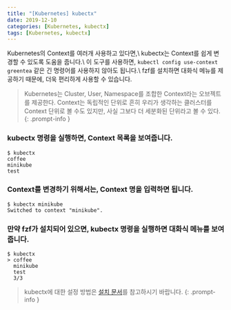 ```yaml
---
title: "[Kubernetes] kubectx"
date: 2019-12-10
categories: [Kubernetes, kubectx]
tags: [Kubernetes, kubectx]
---
```


Kubernetes의 Context를 여러개 사용하고 있다면,\\
kubectx는 Context를 쉽게 변경할 수 있도록 도움을 줍니다.\\
이 도구를 사용하면, `kubectl config use-context greentea` 같은 긴 명령어를 사용하지 않아도 됩니다.\\
fzf를 설치하면 대화식 메뉴를 제공하기 때문에, 더욱 편리하게 사용할 수 있습니다.

> Kubernetes는 Cluster, User, Namespace를 조합한 Context라는 오브젝트를 제공한다. Context는 독립적인 단위로 흔히 우리가 생각하는 클러스터를 Context 단위로 볼 수도 있지만, 사실 그보다 더 세분화된 단위라고 볼 수 있다.
{: .prompt-info }

### kubectx 명령을 실행하면, Context 목록을 보여줍니다.
```terminal
$ kubectx
coffee
minikube
test
```

### Context를 변경하기 위해서는, Context 명을 입력하면 됩니다.
```terminal
$ kubectx minikube
Switched to context "minikube".
```

### 만약 fzf가 설치되어 있으면, kubectx 명령을 실행하면 대화식 메뉴를 보여줍니다.
```terminal
$ kubectx
> coffee
  minikube
  test
  3/3
```

> kubectx에 대한 설정 방법은 [설치 문서](https://github.com/ahmetb/kubectl-aliases)를 참고하시기 바랍니다.
{: .prompt-info }